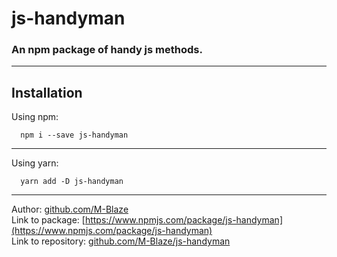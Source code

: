 # js-handyman

### An npm package of handy js methods.

---

## Installation

Using npm:

```
  npm i --save js-handyman
```

---

Using yarn:

```
  yarn add -D js-handyman
```

---

Author: [github.com/M-Blaze](github.com/M-Blaze)  
Link to package: [https://www.npmjs.com/package/js-handyman](https://www.npmjs.com/package/js-handyman)  
Link to repository: [github.com/M-Blaze/js-handyman](github.com/M-Blaze/js-handyman)
